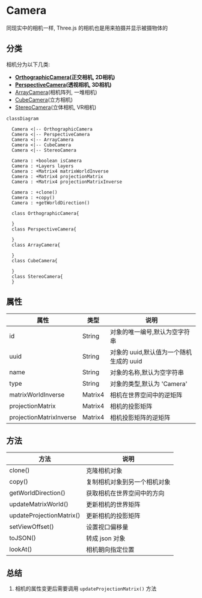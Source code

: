 # Camera

同现实中的相机一样, Three.js 的相机也是用来拍摄并显示被摄物体的

## 分类

相机分为以下几类:

+ **[OrthographicCamera](orthographic_camera)(正交相机, 2D相机)**
+ **[PerspectiveCamera](perspective_camera)(透视相机, 3D相机)**
+ [ArrayCamera](array_camera)(相机阵列, 一堆相机)
+ [CubeCamera](cube_camera)(立方相机)
+ [StereoCamera](stereo_camera)(立体相机, VR相机)

```mermaid
classDiagram
  
  Camera <|-- OrthographicCamera
  Camera <|-- PerspectiveCamera
  Camera <|-- ArrayCamera
  Camera <|-- CubeCamera
  Camera <|-- StereoCamera
  
  Camera : +boolean isCamera
  Camera : +Layers layers
  Camera : +Matrix4 matrixWorldInverse
  Camera : +Matrix4 projectionMatrix
  Camera : +Matrix4 projectionMatrixInverse
  
  Camera : +clone()
  Camera : +copy()
  Camera : +getWorldDirection()
  
  class OrthographicCamera{
    
  }
  class PerspectiveCamera{
    
  }
  class ArrayCamera{
    
  }
  class CubeCamera{
    
  }
  class StereoCamera{
  }
```

## 属性

| 属性                      | 类型      | 说明                        |
|-------------------------|---------|---------------------------|  
| id                      | String  | 对象的唯一编号,默认为空字符串           |
| uuid                    | String  | 对象的 uuid,默认值为一个随机生成的 uuid | 
| name                    | String  | 对象的名称,默认为空字符串             |
| type                    | String  | 对象的类型,默认为 'Camera'        |
| matrixWorldInverse      | Matrix4 | 相机在世界空间中的逆矩阵              |
| projectionMatrix        | Matrix4 | 相机的投影矩阵                   |
| projectionMatrixInverse | Matrix4 | 相机投影矩阵的逆矩阵                |

## 方法

| 方法                       | 说明             |
|--------------------------|----------------|
| clone()                  | 克隆相机对象         |
| copy()                   | 复制相机对象到另一个相机对象 |  
| getWorldDirection()      | 获取相机在世界空间中的方向  |
| updateMatrixWorld()      | 更新相机的世界矩阵      |
| updateProjectionMatrix() | 更新相机的投影矩阵      |
| setViewOffset()          | 设置视口偏移量        |
| toJSON()                 | 转成 json 对象     |
| lookAt()                 | 相机朝向指定位置       |


## 总结

1. 相机的属性变更后需要调用 `updateProjectionMatrix()` 方法
